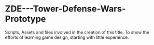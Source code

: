 # ZDE---Tower-Defense-Wars-Prototype
Scripts, Assets and files involved in the creation of this title. To show the efforts of learning game design, starting with little experience.
